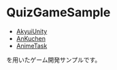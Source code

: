 # QuizGameSample

- [AkyuiUnity](https://github.com/kyubuns/AkyuiUnity)
- [AnKuchen](https://github.com/kyubuns/AnKuchen)
- [AnimeTask](https://github.com/kyubuns/AnimeTask)

を用いたゲーム開発サンプルです。

